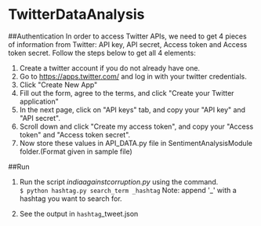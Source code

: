 # TwitterDataAnalysis


##Authentication
In order to access Twitter APIs, we need to get 4 pieces of information from Twitter: API key, API secret, Access token and Access token secret. Follow the steps below to get all 4 elements:

1. Create a twitter account if you do not already have one.
2. Go to https://apps.twitter.com/ and log in with your twitter credentials.
3. Click "Create New App"
4. Fill out the form, agree to the terms, and click "Create your Twitter application"
5. In the next page, click on "API keys" tab, and copy your "API key" and "API secret".
6. Scroll down and click "Create my access token", and copy your "Access token" and "Access token secret".
7. Now store these values in API_DATA.py file in SentimentAnalysisModule folder.(Format given in sample file)


##Run
1. Run the script _indiaagainstcorruption.py_ using the command.  
	`$ python hashtag.py search_term _hashtag`
Note: append '_' with a hashtag you want to search for.

2. See the output in `hashtag`_tweet.json
